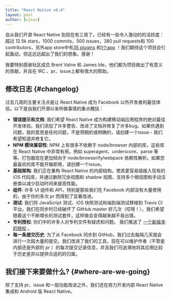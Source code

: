 ```yaml
---
title: "React Native v0.4"
layout: post
author: [vjeux]
---
```


自从我们开源 React Native 到现在有三周了，已经有一些令人激动的的活跃度：超过 12.5k stars，1000 commits，500 issues，380 pull requests和 100 contributors，另外app store中有[35 plugins](http://react.parts/native-ios) 和[1个app](http://herman.asia/building-a-flashcard-app-with-react-native) ！我们期待这个项目会引起轰动，但这远远超出了我们的想象。感谢！

我要特别感谢社区成员 Brent Vatne 和 James Ide，他们都为项目做出了有意义的贡献，并且在 IRC 、pr、issue上都有很大的帮助。

## 修改日志 {#changelog}

过去几周的主要关注点是让 React Native 成为 Facebook 以外开发者的最佳体验。以下是自我们开源以来所做事情的重点概括：

* **错误提示和文档**: 我们希望 React Native 成为构建移动端应用程序的绝对最佳开发体验。我们添加了许多警告、改进了文档并修复了许多bug。如果你遇到问题，我的意思是任何问题，不是预期的或明确的，请创建一个issue - 我们希望知道并修复它。
* **NPM 模块兼容性**: NPM 上有很多不依赖于 node/browser 内部的库，这些库在 React Native 中非常有用，例如 superagent、underscore、parse 等等。打包器现在更加倾向于 node/browserify/webpack 依赖性解析。如果您最喜欢的库不能开箱即用，请创建一个issue。
* **基础架构**: 我们正在重构 React Native 的内部结构，使其更容易插接入现有的 iOS 代码库，并通过删除冗余视图和 shadow 视图、支持多个根视图和手动注册类以减少启动时间来提高性能。
* **组件**: 许多 UI 组件和 API，特别是那些我们在 Facebook 内部没有大量使用的，由于你的多次 pr 而得到了显著改进。
* **测试**: 我们将 JavaScript 测试、iOS 快照测试和端到端测试移植到 Travis CI 平台。我们在同步时已经破坏了 GitHub master 好几次（哎呀！），我们希望随着这个不断增长的测试套件，这样做会变得越来越不易出错。
* **专利授权**: 你们中的许多人对专利文件有疑虑和问题。 我们推送了 [一个新版本的授权](https://code.facebook.com/posts/1639473982937255/updating-our-open-source-patent-grant/) 。
* **每一条提交历史**: 为了从 Facebook 同步到 GitHub，我们过去每隔几天就会进行一次超大量的提交。我们改进了我们的工具，现在可以维护作者（不管是内部还是外部的 pr ）的每次提交记录信息，并且我们可追溯地将其应用比较于历史差异以提供合适的的归属。

## 我们接下来要做什么? {#where-are-we-going}

除了支持 pr、issue 和一般功能改进之外，我们还在努力开发内部 React Native 集成和 Android 版 React Native。